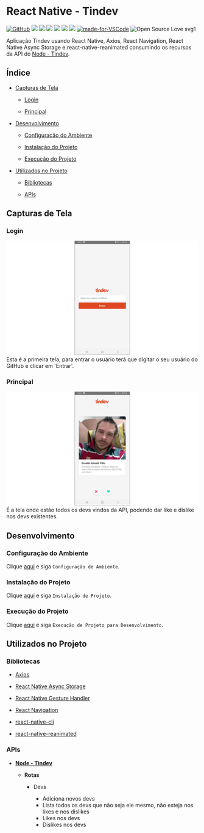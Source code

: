 # React Native - Tindev

[![GitHub](https://img.shields.io/github/license/mashape/apistatus.svg)](https://github.com/osvaldokalvaitir/react-native-tindev/blob/master/LICENSE)
![](https://img.shields.io/github/package-json/v/osvaldokalvaitir/react-native-tindev.svg)
![](https://img.shields.io/github/last-commit/osvaldokalvaitir/react-native-tindev.svg?color=red)
![](https://img.shields.io/github/languages/top/osvaldokalvaitir/react-native-tindev.svg?color=yellow)
![](https://img.shields.io/github/languages/count/osvaldokalvaitir/react-native-tindev.svg?color=lightgrey)
![](https://img.shields.io/github/languages/code-size/osvaldokalvaitir/react-native-tindev.svg)
![](https://img.shields.io/github/repo-size/osvaldokalvaitir/react-native-tindev.svg?color=blueviolet)
[![made-for-VSCode](https://img.shields.io/badge/Made%20for-VSCode-1f425f.svg)](https://code.visualstudio.com/)
![Open Source Love svg1](https://badges.frapsoft.com/os/v1/open-source.svg?v=103)

Aplicação Tindev usando React Native, Axios, React Navigation, React Native Async Storage e react-native-reanimated consumindo os recursos da API do [Node - Tindev](https://github.com/osvaldokalvaitir/node-tindev).

## Índice

- [Capturas de Tela](#capturas-de-tela)

  - [Login](#login)

  - [Principal](#principal)

- [Desenvolvimento](#desenvolvimento)

  - [Configuração do Ambiente](#configuração-do-ambiente)

  - [Instalação do Projeto](#instalação-do-projeto)

  - [Execução do Projeto](#execução-do-projeto)

- [Utilizados no Projeto](#utilizados-no-projeto)

  - [Bibliotecas](#bibliotecas)

  - [APIs](#apis)

## Capturas de Tela

### Login

![Login](/assets/login.png)
Esta é a primeira tela, para entrar o usuário terá que digitar o seu usuário do GitHub e clicar em 'Entrar'.

### Principal

![Main](/assets/main.png)
É a tela onde estão todos os devs vindos da API, podendo dar like e dislike nos devs existentes.

## Desenvolvimento

### Configuração do Ambiente

Clique [aqui](https://github.com/osvaldokalvaitir/projects-settings/blob/master/README.md) e siga `Configuração de Ambiente`.

### Instalação do Projeto

Clique [aqui](https://github.com/osvaldokalvaitir/projects-settings/blob/master/nodejs/nodejs.md) e siga `Instalação de Projeto`.

### Execução do Projeto

Clique [aqui](https://github.com/osvaldokalvaitir/projects-settings/blob/master/nodejs/libs/react-native-cli.md) e siga `Execução de Projeto para Desenvolvimento`.

## Utilizados no Projeto

### Bibliotecas

- [Axios](https://github.com/osvaldokalvaitir/projects-settings/blob/master/nodejs/libs/axios.md)

- [React Native Async Storage](https://github.com/osvaldokalvaitir/projects-settings/blob/master/nodejs/libs/@react-native-community-async-storage.md)

- [React Native Gesture Handler](https://github.com/osvaldokalvaitir/projects-settings/blob/master/nodejs/libs/react-native-gesture-handler.md)

- [React Navigation](https://github.com/osvaldokalvaitir/projects-settings/blob/master/nodejs/libs/react-navigation.md)

- [react-native-cli](https://github.com/osvaldokalvaitir/projects-settings/blob/master/nodejs/libs/react-native-cli.md)

- [react-native-reanimated](https://github.com/osvaldokalvaitir/projects-settings/blob/master/nodejs/libs/react-native-reanimated.md)

### APIs

- **[Node - Tindev](https://github.com/osvaldokalvaitir/node-tindev)**

  - **Rotas**

    - Devs

      - Adiciona novos devs
      - Lista todos os devs que não seja ele mesmo, não esteja nos likes e nos dislikes
      - Likes nos devs
      - Dislikes nos devs
